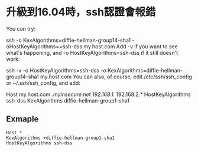 # 升級到16.04時，ssh認證會報錯

You can try:

ssh -o KexAlgorithms=diffie-hellman-group14-sha1 -oHostKeyAlgorithms=+ssh-dss my.host.com
Add -v if you want to see what's happening, and -o HostKeyAlgorithms=ssh-dss if it still doesn't work:

ssh -v -o HostKeyAlgorithms=ssh-dss -o KexAlgorithms=diffie-hellman-group14-sha1 my.host.com
You can also, of course, edit /etc/ssh/ssh_config or ~/.ssh/ssh_config, and add:

Host my.host.com *.myinsecure.net 192.168.1.* 192.168.2.*
    HostKeyAlgorithms ssh-dss
    KexAlgorithms diffie-hellman-group1-sha1 
## Exmaple 
    Host *
    KexAlgorithms +diffie-hellman-group1-sha1
    HostKeyAlgorithms ssh-dss

